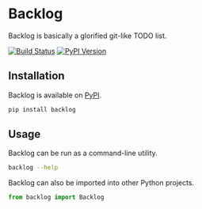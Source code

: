 # Backlog

Backlog is basically a glorified git-like TODO list.

[![Build Status](https://img.shields.io/codeship/3c3bac90-ecbc-0132-3f37-1232bdb5f33c/master.svg)](https://codeship.com/projects/83804) [![PyPI Version](https://img.shields.io/pypi/v/backlog.svg)](https://pypi.python.org/pypi/OGRe)

## Installation

Backlog is available on [PyPI](https://pypi.python.org/pypi/backlog).

``` sh
pip install backlog
```

## Usage

Backlog can be run as a command-line utility.

``` sh
backlog --help
```

Backlog can also be imported into other Python projects.

``` python
from backlog import Backlog
```
